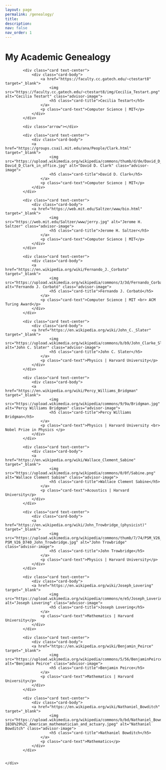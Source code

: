 ```yaml
---
layout: page
permalink: /genealogy/
title: 
description: 
nav: false
nav_order: 1
---
```














<head>
    <meta charset="UTF-8">
    <meta name="viewport" content="width=device-width, initial-scale=1.0">
    <title>Academic Genealogy</title>
    <style>
        .card {
            margin: 10px 0;
        }
        .arrow {
            width: 30px;
            height: 30px;
            background: url('https://commons.wikimedia.org/wiki/File:Arrow_down_font_awesome.svg') no-repeat center center;
            background-size: contain;
            margin: 10px auto;
        }
        .advisor-image {
            max-width: 100px;
            height: auto;
            border-radius: 50%;
            margin-bottom: 10px;
        }
    </style>
</head>


<div class="container">
    <h1 class="text-center mb-4">My Academic Genealogy</h1>
    <div class="row">
        <div class="col-md-8 offset-md-2">

            <div class="card text-center">
                <div class="card-body">
                    <a href="https://faculty.cc.gatech.edu/~ctestart8" target="_blank">
                        <img src="https://faculty.cc.gatech.edu/~ctestart8/img/Cecilia_Testart.png" alt="Cecilia Testart" class="advisor-image">
                        <h5 class="card-title">Cecilia Testart</h5>
                    </a>
                    <p class="card-text">Computer Science | MIT</p>
                </div>
            </div>

            <div class="arrow"></div>

            <div class="card text-center">
                <div class="card-body">
                <a href="https://groups.csail.mit.edu/ana/People/Clark.html" target="_blank">
                        <img src="https://upload.wikimedia.org/wikipedia/commons/thumb/d/de/David_D_Clark_in_office.jpg/480px-David_D_Clark_in_office.jpg" alt="David D. Clark" class="advisor-image">
                        <h5 class="card-title">David D. Clark</h5>
                    </a>
                    <p class="card-text">Computer Science | MIT</p>
                </div>
            </div>
            
            <div class="card text-center">
                <div class="card-body">
                <a href="https://web.mit.edu/Saltzer/www/bio.html" target="_blank">
                        <img src="https://web.mit.edu/Saltzer/www/jerry.jpg" alt="Jerome H. Saltzer" class="advisor-image">
                        <h5 class="card-title">Jerome H. Saltzer</h5>
                    </a>
                    <p class="card-text">Computer Science | MIT</p>
                </div>
            </div>
            
            <div class="card text-center">
                <div class="card-body">
                <a href="https://en.wikipedia.org/wiki/Fernando_J._Corbato" target="_blank">
                        <img src="https://upload.wikimedia.org/wikipedia/commons/3/3d/Fernando_Corbato.jpg" alt="Fernando J. Corbató" class="advisor-image">
                        <h5 class="card-title">Fernando J. Corbató</h5>
                    </a>
                    <p class="card-text">Computer Science | MIT <br> ACM Turing Award</p>
                </div>
            </div>
            
            <div class="card text-center">
                <div class="card-body">
                <a href="https://en.wikipedia.org/wiki/John_C._Slater" target="_blank">
                        <img src="https://upload.wikimedia.org/wikipedia/commons/b/b9/John_Clarke_Slater_1952_London.jpg" alt="John C. Slater" class="advisor-image">
                        <h5 class="card-title">John C. Slater</h5>
                    </a>
                    <p class="card-text">Physics | Harvard University</p>
                </div>
            </div>
            
            <div class="card text-center">
                <div class="card-body">
                <a href="https://en.wikipedia.org/wiki/Percy_Williams_Bridgman" target="_blank">
                        <img src="https://upload.wikimedia.org/wikipedia/commons/9/9a/Bridgman.jpg" alt="Percy Williams Bridgman" class="advisor-image">
                        <h5 class="card-title">Percy Williams Bridgman</h5>
                    </a>
                    <p class="card-text">Physics | Harvard University <br> Nobel Prize in Physics </p>
                </div>
            </div>
            
            <div class="card text-center">
                <div class="card-body">
                <a href="https://en.wikipedia.org/wiki/Wallace_Clement_Sabine" target="_blank">
                        <img src="https://upload.wikimedia.org/wikipedia/commons/0/0f/Sabine.png" alt="Wallace Clement Sabine" class="advisor-image">
                        <h5 class="card-title">Wallace Clement Sabine</h5>
                    </a>
                    <p class="card-text">Acoustics | Harvard University</p>
                </div>
            </div>
            
            <div class="card text-center">
                <div class="card-body">
                <a href="https://en.wikipedia.org/wiki/John_Trowbridge_(physicist)" target="_blank">
                        <img src="https://upload.wikimedia.org/wikipedia/commons/thumb/7/74/PSM_V26_D740_John_Trowbridge.jpg/440px-PSM_V26_D740_John_Trowbridge.jpg" alt="John Trowbridge" class="advisor-image">
                        <h5 class="card-title">John Trowbridge</h5>
                    </a>
                    <p class="card-text">Physics | Harvard University</p>
                </div>
            </div>
            
            <div class="card text-center">
                <div class="card-body">
                <a href="https://en.wikipedia.org/wiki/Joseph_Lovering" target="_blank">
                        <img src="https://upload.wikimedia.org/wikipedia/commons/e/e5/Joseph_Lovering_by_William_Notman.jpg" alt="Joseph Lovering" class="advisor-image">
                        <h5 class="card-title">Joseph Lovering</h5>
                    </a>
                    <p class="card-text">Mathematics | Harvard University</p>
                </div>
            </div>
            
            <div class="card text-center">
                <div class="card-body">
                <a href="https://en.wikipedia.org/wiki/Benjamin_Peirce" target="_blank">
                        <img src="https://upload.wikimedia.org/wikipedia/commons/5/56/BenjaminPeirce5.jpg" alt="Benjamin Peirce" class="advisor-image">
                        <h5 class="card-title">Benjamin Peirce</h5>
                    </a>
                    <p class="card-text">Mathematics | Harvard University</p>
                </div>
            </div>
            
            <div class="card text-center">
                <div class="card-body">
                <a href="https://en.wikipedia.org/wiki/Nathaniel_Bowditch" target="_blank">
                        <img src="https://upload.wikimedia.org/wikipedia/commons/b/bd/Nathaniel_Bowditch_%281773-1838%29%2C_American_mathematician_and_actuary.jpeg" alt="Nathaniel Bowditch" class="advisor-image">
                        <h5 class="card-title">Nathaniel Bowditch</h5>
                    </a>
                    <p class="card-text">Mathematics</p>
                </div>
            </div>
            

    </div>
</div>


<script src="https://code.jquery.com/jquery-3.5.1.slim.min.js"></script>
<script src="https://cdn.jsdelivr.net/npm/@popperjs/core@2.9.2/dist/umd/popper.min.js"></script>
<script src="https://stackpath.bootstrapcdn.com/bootstrap/4.5.2/js/bootstrap.min.js"></script>

